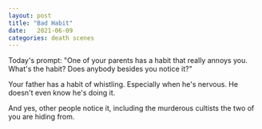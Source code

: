 ```yaml
---
layout: post
title: "Bad Habit"
date:   2021-06-09
categories: death scenes
---
```

Today's prompt: "One of your parents has a habit that really annoys you. What's the habit? Does anybody besides you notice it?"

Your father has a habit of whistling. Especially when he's nervous. He doesn't even know he's doing it. 

And yes, other people notice it, including the murderous cultists the two of you are hiding from.
